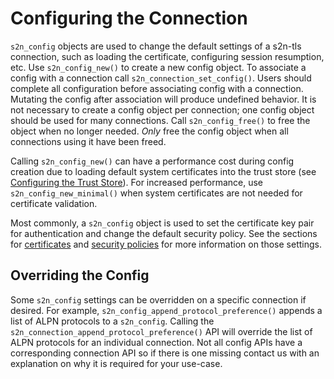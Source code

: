 # Configuring the Connection

`s2n_config` objects are used to change the default settings of a s2n-tls connection, such as loading the certificate, configuring session resumption, etc. Use `s2n_config_new()` to create a new config object. To associate a config with a connection call `s2n_connection_set_config()`. Users should complete all configuration before associating config with a connection. Mutating the config after association will produce undefined behavior. It is not necessary to create a config object per connection; one config object should be used for many connections. Call `s2n_config_free()` to free the object when no longer needed. _Only_ free the config object when all connections using it have been freed.

Calling `s2n_config_new()` can have a performance cost during config creation due to loading
default system certificates into the trust store (see [Configuring the Trust Store](./ch09-certificates.md#configuring-the-trust-store)).
For increased performance, use `s2n_config_new_minimal()` when system certificates are not needed
for certificate validation.

Most commonly, a `s2n_config` object is used to set the certificate key pair for authentication and change the default security policy. See the sections for [certificates](./ch09-certificates.md) and [security policies](./ch06-security-policies.md) for more information on those settings.

## Overriding the Config

Some `s2n_config` settings can be overridden on a specific connection if desired. For example, `s2n_config_append_protocol_preference()` appends a list of ALPN protocols to a `s2n_config`. Calling the `s2n_connection_append_protocol_preference()` API will override the list of ALPN protocols for an individual connection. Not all config APIs have a corresponding connection API so if there is one missing contact us with an explanation on why it is required for your use-case.
